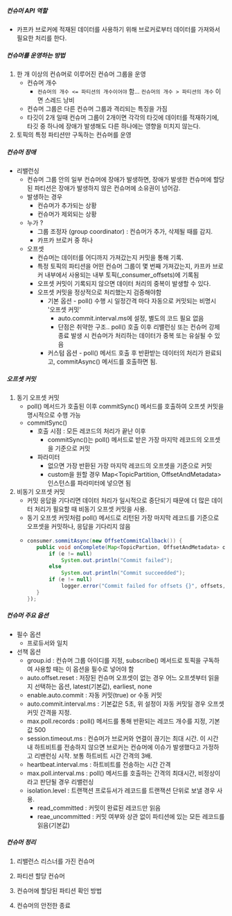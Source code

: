 ##### 컨슈머 API 역할
* 카프카 브로커에 적재된 데이터를 사용하기 위해 브로커로부터 데이터를 가져와서 필요한 처리를 한다.

##### 컨슈머를 운영하는 방법
1. 한 개 이상의 컨슈머로 이루어진 컨슈머 그룹을 운영
   * 컨슈머 개수
     * `컨슈머의 개수 <= 파티션의 개수이어야` 함... `컨슈머의 개수 > 파티션의 개수` 이면 스레드 낭비
   *  컨슈머 그룹은 다른 컨슈머 그룹과 격리되는 특징을 가짐
     * 타깃이 2개 일때 컨슈머 그룹이 2개이면 각각의 타깃에 데이터를 적재하기에, 타깃 중 하나에 장애가 발생해도 다른 하나에는 영향을 미치지 않는다.
2. 토픽의 특정 파티션만 구독하는 컨슈머를 운영

##### 컨슈머 장애
* 리밸런싱
  * 컨슈머 그룹 안의 일부 컨슈머에 장애가 발생하면, 장애가 발생한 컨슈머에 할당된 파티션은 장애가 발생하지 않은 컨슈머에 소유권이 넘어감.
  * 발생하는 경우
    * 컨슈머가 추가되는 상황
    * 컨슈머가 제외되는 상황
  * 누가 ?
    * 그룹 조정자 (group coordinator) : 컨슈머가 추가, 삭제될 때를 감지.
    * 카프카 브로커 중 하나
  * 오프셋
    * 컨슈머는 데이터를 어디까지 가져갔는지 커밋을 통해 기록.
    * 특정 토픽의 파티션을 어떤 컨슈머 그룹이 몇 번째 가져갔는지, 카프카 브로커 내부에서 사용되는 내부 토픽(_consumer_offsets)에 기록됨
    * 오프셋 커밋이 기록되지 않으면 데이터 처리의 중복이 발생할 수 있다. 
    * 오프셋 커밋을 정상적으로 처리했는지 검증해야함
      * 기본 옵션 - poll() 수행 시 일정간격 마다 자동으로 커밋되는 비명시 '오프셋 커밋'
        * auto.commit.interval.ms에 설정, 별도의 코드 필요 없음
        * 단점은 취약한 구조.. poll() 호출 이후 리밸런싱 또는 컨슈머 강제종료 발생 시 컨슈머가 처리하는 데이터가 중복 또는 유실될 수 있음
      * 커스텀 옵션 - poll() 메서드 호출 후 반환받는 데이터의 처리가 완료되고, commitAsync() 메서드를 호출하면 됨.

##### 오프셋 커밋
1. 동기 오프셋 커밋
   * poll() 메서드가 호출된 이후 commitSync() 메서드를 호출하여 오프셋 커밋을 명시적으로 수행 가능
   * commitSync()
     * 호출 시점 : 모든 레코드의 처리가 끝난 이후
       * commitSync()는 poll() 메서드로 받은 가장 마지막 레코드의 오프셋을 기준으로 커밋
     * 파라미터
       * 없으면 가장 반환된 가장 마지막 레코드의 오프셋을 기준으로 커밋
       * custom을 원할 경우 Map<TopicPartition, OffsetAndMetadata> 인스턴스를 파라미터에 넣으면 됨
2. 비동기 오프셋 커밋
   * 커밋 응답을 기다리면 데이터 처리가 일시적으로 중단되기 때문에 더 많은 데이터 처리가 필요할 때 비동기 오프셋 커밋을 사용.
   * 동기 오프셋 커밋처럼 poll() 메서드로 리턴된 가장 마지막 레코드를 기준으로 오프셋을 커밋하나, 응답을 기다리지 않음
   * ```java
     consumer.sommitAsync(new OffsetCommitCallback()) {
        public void onComplete(Map<TopicPartion, OffsetAndMetadata> offsets, Exception e) {
            if (e != null)
                System.out.println("Commit failed");
            else
                System.out.println("Commit succeedded");
            if (e != null)
                logger.error("Commit failed for offsets {}", offsets, e);
        }
     });
     ```
##### 컨슈머 주요 옵션
* 필수 옵션
  * 프로듀서와 일치
* 선책 옵션
  * group.id : 컨슈머 그룹 아이디를 지정, subscribe() 메서드로 토픽을 구독하여 사용할 때는 이 옵션을 필수로 넣어야 함
  * auto.offset.reset : 저장된 컨슈머 오프셋이 없는 경우 어느 오프셋부터 읽을지 선택하는 옵션, latest(기본값), earliest, none
  * enable.auto.commit : 자동 커밋(true) or 수동 커밋
  * auto.commit.interval.ms : 기본값은 5초, 위 설정이 자동 커밋일 경우 오프셋 커밋 간격을 지정.
  * max.poll.records : poll() 메서드를 통해 반환되는 레코드 개수를 지정, 기본값 500
  * session.timeout.ms : 컨슈머가 브로커와 연결이 끊기는 최대 시간. 이 시간 내 하트비트를 전송하지 않으면 브로커는 컨슈머에 이슈가 발생했다고 가정하고 리밴런싱 시작. 보통 하트비트 시간 간격의 3배.
  * heartbeat.interval.ms : 하트비트를 전송하는 시간 간격
  * max.poll.interval.ms : poll() 메서드를 호출하는 간격의 최대시간, 비정상이라고 판단될 경우 리밸런싱
  * isolation.level : 트랜잭션 프로듀서가 레코드를 트랜잭션 단위로 보낼 경우 사용.
    * read_committed : 커밋이 완료된 레코드만 읽음
    * reae_uncommitted : 커밋 여부와 상관 없이 파티션에 있는 모든 레코드를 읽음(기본값)

##### 컨슈머 정리
1. 리밸런스 리스너를 가진 컨슈머

2. 파티션 할당 컨슈머

3. 컨슈머에 할당된 파티션 확인 방법

4. 컨슈머의 안전한 종료
